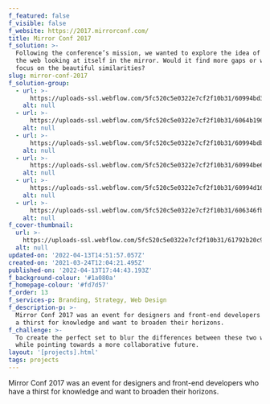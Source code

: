 ```yaml
---
f_featured: false
f_visible: false
f_website: https://2017.mirrorconf.com/
title: Mirror Conf 2017
f_solution: >-
  Following the conference’s mission, we wanted to explore the idea of having
  the web looking at itself in the mirror. Would it find more gaps or would it
  focus on the beautiful similarities?
slug: mirror-conf-2017
f_solution-group:
  - url: >-
      https://uploads-ssl.webflow.com/5fc520c5e0322e7cf2f10b31/60994bd33609e839aa1250d6_mirror-hero%402x.png
    alt: null
  - url: >-
      https://uploads-ssl.webflow.com/5fc520c5e0322e7cf2f10b31/6064b196f52175ef507d36f5_mirror-photo-2.jpg
    alt: null
  - url: >-
      https://uploads-ssl.webflow.com/5fc520c5e0322e7cf2f10b31/60994bdb75b1ab852315b019_mirror-about%402x.png
    alt: null
  - url: >-
      https://uploads-ssl.webflow.com/5fc520c5e0322e7cf2f10b31/60994be657a5c881fb4b4815_mirror-speaker%402x.png
    alt: null
  - url: >-
      https://uploads-ssl.webflow.com/5fc520c5e0322e7cf2f10b31/60994d169ee7f47f6064cccd_mirror-mobile%402x.png
    alt: null
  - url: >-
      https://uploads-ssl.webflow.com/5fc520c5e0322e7cf2f10b31/606346fb3702413594e1a56a_last-image.svg
    alt: null
f_cover-thumbnail:
  url: >-
    https://uploads-ssl.webflow.com/5fc520c5e0322e7cf2f10b31/61792b20c96d80b39adfa197_mirror-main-img.png
  alt: null
updated-on: '2022-04-13T14:51:57.057Z'
created-on: '2021-03-24T12:04:21.495Z'
published-on: '2022-04-13T17:44:43.193Z'
f_background-colour: '#1a080a'
f_homepage-colour: '#fd7d57'
f_order: 13
f_services-p: Branding, Strategy, Web Design
f_description-p: >-
  Mirror Conf 2017 was an event for designers and front-end developers who have
  a thirst for knowledge and want to broaden their horizons.
f_challenge: >-
  To create the perfect set to blur the differences between these two worlds
  while pointing towards a more collaborative future.
layout: '[projects].html'
tags: projects
---
```


Mirror Conf 2017 was an event for designers and front-end developers who have a thirst for knowledge and want to broaden their horizons.
